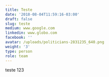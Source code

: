 ```yaml
---
title: Teste
date: '2018-08-04T11:59:16-03:00'
draft: false
slug: teste
medium: www.google.com
linkedin: www.globo.com
facebook: ''
avatar: /uploads/politicians-2831235_640.png
weight: '3'
type: person
role: team
---
```

teste 123
